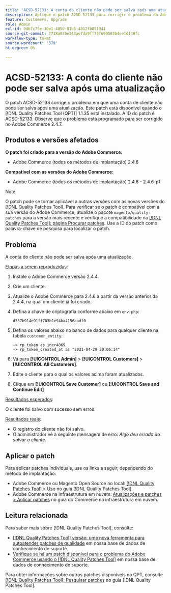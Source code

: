 ```yaml
---
title: 'ACSD-52133: A conta do cliente não pode ser salva após uma atualização'
description: Aplique o patch ACSD-52133 para corrigir o problema do Adobe Commerce em que uma conta de cliente não pode ser salva após uma atualização.
feature: Customers, Upgrade
role: Admin
exl-id: 0db7c79e-10e1-4850-81b5-4812fb051941
source-git-commit: 7718a835e343ae7da9ff79f690503b4ee1d140fc
workflow-type: tm+mt
source-wordcount: '379'
ht-degree: 0%

---
```


# ACSD-52133: A conta do cliente não pode ser salva após uma atualização

O patch ACSD-52133 corrige o problema em que uma conta de cliente não pode ser salva após uma atualização. Este patch está disponível quando o [!DNL Quality Patches Tool (QPT)] 1.1.35 está instalado. A ID do patch é ACSD-52133. Observe que o problema está programado para ser corrigido no Adobe Commerce 2.4.7.

## Produtos e versões afetados

**O patch foi criado para a versão do Adobe Commerce:**

* Adobe Commerce (todos os métodos de implantação) 2.4.6

**Compatível com as versões do Adobe Commerce:**

* Adobe Commerce (todos os métodos de implantação) 2.4.6 - 2.4.6-p1

>[!NOTE]
>
>O patch pode se tornar aplicável a outras versões com as novas versões do [!DNL Quality Patches Tool]. Para verificar se o patch é compatível com a sua versão do Adobe Commerce, atualize o pacote `magento/quality-patches` para a versão mais recente e verifique a compatibilidade na [[!DNL Quality Patches Tool]: página Procurar patches](https://experienceleague.adobe.com/tools/commerce-quality-patches/index.html). Use a ID do patch como palavra-chave de pesquisa para localizar o patch.

## Problema

A conta do cliente não pode ser salva após uma atualização.

<u>Etapas a serem reproduzidas</u>:

1. Instale o Adobe Commerce versão 2.4.4.
1. Crie um cliente.
1. Atualize o Adobe Commerce para 2.4.6 a partir da versão anterior da 2.4.4, na qual um cliente já foi criado.
1. Defina a chave de criptografia conforme abaixo em `env.php`:

   `d337b914e91ff703b1e94ba4156aadf0`

1. Defina os valores abaixo no banco de dados para qualquer cliente na tabela `customer_entity`:

   ```
   -> rp_token as incr4869
   -> rp_token_created_at as "2021-04-29 20:06:14"
   ```

1. Vá para **[!UICONTROL Admin]** > **[!UICONTROL Customers]** > **[!UICONTROL All Customers]**.
1. Edite o cliente para o qual os valores acima foram atualizados.
1. Clique em **[!UICONTROL Save Customer]** ou **[!UICONTROL Save and Continue Edit]**

<u>Resultados esperados</u>:

O cliente foi salvo com sucesso sem erros.

<u>Resultados reais</u>:

* O registro do cliente não foi salvo.
* O administrador vê a seguinte mensagem de erro: *Algo deu errado ao salvar o cliente.*

## Aplicar o patch

Para aplicar patches individuais, use os links a seguir, dependendo do método de implantação:

* Adobe Commerce ou Magento Open Source no local: [[!DNL Quality Patches Tool] > Uso](https://experienceleague.adobe.com/docs/commerce-operations/tools/quality-patches-tool/usage.html) no guia [!DNL Quality Patches Tool].
* Adobe Commerce na infraestrutura em nuvem: [Atualizações e patches > Aplicar patches](https://experienceleague.adobe.com/docs/commerce-cloud-service/user-guide/develop/upgrade/apply-patches.html) no guia do Commerce na infraestrutura em nuvem.

## Leitura relacionada

Para saber mais sobre [!DNL Quality Patches Tool], consulte:

* [[!DNL Quality Patches Tool] versão: uma nova ferramenta para autoatender patches de qualidade](/help/announcements/adobe-commerce-announcements/magento-quality-patches-released-new-tool-to-self-serve-quality-patches.md) em nossa base de dados de conhecimento de suporte.
* [Verifique se há um patch disponível para o problema do Adobe Commerce usando o [!DNL Quality Patches Tool]](/help/support-tools/patches-available-in-qpt-tool/check-patch-for-magento-issue-with-magento-quality-patches.md) em nossa base de dados de conhecimento de suporte.

Para obter informações sobre outros patches disponíveis no QPT, consulte [[!DNL Quality Patches Tool]: Pesquisar patches](https://experienceleague.adobe.com/tools/commerce-quality-patches/index.html) no guia [!DNL Quality Patches Tool].
